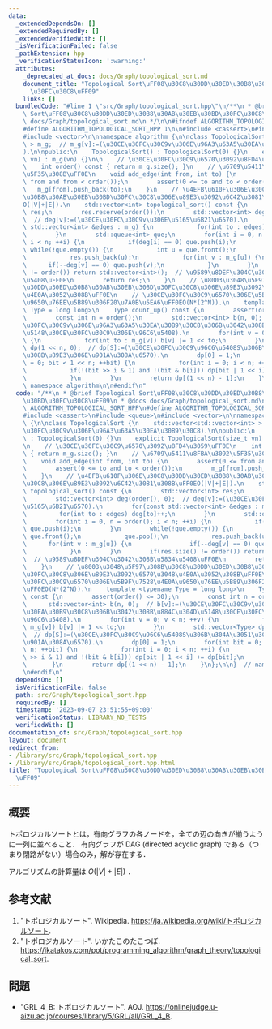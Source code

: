 ```yaml
---
data:
  _extendedDependsOn: []
  _extendedRequiredBy: []
  _extendedVerifiedWith: []
  _isVerificationFailed: false
  _pathExtension: hpp
  _verificationStatusIcon: ':warning:'
  attributes:
    _deprecated_at_docs: docs/Graph/topological_sort.md
    document_title: "Topological Sort\uFF08\u30C8\u30DD\u30ED\u30B8\u30AB\u30EB\u30BD\
      \u30FC\u30C8\uFF09"
    links: []
  bundledCode: "#line 1 \"src/Graph/topological_sort.hpp\"\n/**\n * @brief Topological\
    \ Sort\uFF08\u30C8\u30DD\u30ED\u30B8\u30AB\u30EB\u30BD\u30FC\u30C8\uFF09\n * @docs\
    \ docs/Graph/topological_sort.md\n */\n\n#ifndef ALGORITHM_TOPOLOGICAL_SORT_HPP\n\
    #define ALGORITHM_TOPOLOGICAL_SORT_HPP 1\n\n#include <cassert>\n#include <queue>\n\
    #include <vector>\n\nnamespace algorithm {\n\nclass TopologicalSort {\n    std::vector<std::vector<int>\
    \ > m_g;  // m_g[v]:=(\u30CE\u30FC\u30C9v\u306E\u96A3\u63A5\u30EA\u30B9\u30C8\
    ).\n\npublic:\n    TopologicalSort() : TopologicalSort(0) {}\n    explicit TopologicalSort(size_t\
    \ vn) : m_g(vn) {}\n\n    // \u30CE\u30FC\u30C9\u6570\u3092\u8FD4\u3059\uFF0E\n\
    \    int order() const { return m_g.size(); }\n    // \u6709\u5411\u8FBA\u3092\
    \u5F35\u308B\uFF0E\n    void add_edge(int from, int to) {\n        assert(0 <=\
    \ from and from < order());\n        assert(0 <= to and to < order());\n     \
    \   m_g[from].push_back(to);\n    }\n    // \u4EFB\u610F\u306E\u30C8\u30DD\u30ED\
    \u30B8\u30AB\u30EB\u30BD\u30FC\u30C8\u306E\u89E3\u3092\u6C42\u3081\u308B\uFF0E\
    O(|V|+|E|).\n    std::vector<int> topological_sort() const {\n        std::vector<int>\
    \ res;\n        res.reserve(order());\n        std::vector<int> deg(order(), 0);\
    \  // deg[v]:=(\u30CE\u30FC\u30C9v\u306E\u5165\u6B21\u6570).\n        for(const\
    \ std::vector<int> &edges : m_g) {\n            for(int to : edges) deg[to]++;\n\
    \        }\n        std::queue<int> que;\n        for(int i = 0, n = order();\
    \ i < n; ++i) {\n            if(deg[i] == 0) que.push(i);\n        }\n       \
    \ while(!que.empty()) {\n            int u = que.front();\n            que.pop();\n\
    \            res.push_back(u);\n            for(int v : m_g[u]) {\n          \
    \      if(--deg[v] == 0) que.push(v);\n            }\n        }\n        if(res.size()\
    \ != order()) return std::vector<int>();  // \u9589\u8DEF\u304C\u3042\u308B\u5834\
    \u5408\uFF0E\n        return res;\n    }\n    // \u8003\u3048\u5F97\u308B\u30C8\
    \u30DD\u30ED\u30B8\u30AB\u30EB\u30BD\u30FC\u30C8\u306E\u89E3\u3092\u6570\u3048\
    \u4E0A\u3052\u308B\uFF0E\n    // \u30CE\u30FC\u30C9\u6570\u306E\u5B9F\u7528\u4E0A\
    \u9650\u76EE\u5B89\u306F20\u7A0B\u5EA6\uFF0EO(N*(2^N)).\n    template <typename\
    \ Type = long long>\n    Type count_up() const {\n        assert(order() <= 30);\n\
    \        const int n = order();\n        std::vector<int> b(n, 0);  // b[v]:=(\u30CE\
    \u30FC\u30C9v\u306E\u96A3\u63A5\u30EA\u30B9\u30C8\u306B\u3042\u308B\u884C\u304D\
    \u5148\u30CE\u30FC\u30C9\u306E\u96C6\u5408).\n        for(int v = 0; v < n; ++v)\
    \ {\n            for(int to : m_g[v]) b[v] |= 1 << to;\n        }\n        std::vector<Type>\
    \ dp(1 << n, 0);  // dp[S]:=(\u30CE\u30FC\u30C9\u96C6\u5408S\u306B\u304A\u3051\
    \u308B\u89E3\u306E\u901A\u308A\u6570).\n        dp[0] = 1;\n        for(int bit\
    \ = 0; bit < 1 << n; ++bit) {\n            for(int i = 0; i < n; ++i) {\n    \
    \            if(!(bit >> i & 1) and !(bit & b[i])) dp[bit | 1 << i] += dp[bit];\n\
    \            }\n        }\n        return dp[(1 << n) - 1];\n    }\n};\n\n}  //\
    \ namespace algorithm\n\n#endif\n"
  code: "/**\n * @brief Topological Sort\uFF08\u30C8\u30DD\u30ED\u30B8\u30AB\u30EB\
    \u30BD\u30FC\u30C8\uFF09\n * @docs docs/Graph/topological_sort.md\n */\n\n#ifndef\
    \ ALGORITHM_TOPOLOGICAL_SORT_HPP\n#define ALGORITHM_TOPOLOGICAL_SORT_HPP 1\n\n\
    #include <cassert>\n#include <queue>\n#include <vector>\n\nnamespace algorithm\
    \ {\n\nclass TopologicalSort {\n    std::vector<std::vector<int> > m_g;  // m_g[v]:=(\u30CE\
    \u30FC\u30C9v\u306E\u96A3\u63A5\u30EA\u30B9\u30C8).\n\npublic:\n    TopologicalSort()\
    \ : TopologicalSort(0) {}\n    explicit TopologicalSort(size_t vn) : m_g(vn) {}\n\
    \n    // \u30CE\u30FC\u30C9\u6570\u3092\u8FD4\u3059\uFF0E\n    int order() const\
    \ { return m_g.size(); }\n    // \u6709\u5411\u8FBA\u3092\u5F35\u308B\uFF0E\n\
    \    void add_edge(int from, int to) {\n        assert(0 <= from and from < order());\n\
    \        assert(0 <= to and to < order());\n        m_g[from].push_back(to);\n\
    \    }\n    // \u4EFB\u610F\u306E\u30C8\u30DD\u30ED\u30B8\u30AB\u30EB\u30BD\u30FC\
    \u30C8\u306E\u89E3\u3092\u6C42\u3081\u308B\uFF0EO(|V|+|E|).\n    std::vector<int>\
    \ topological_sort() const {\n        std::vector<int> res;\n        res.reserve(order());\n\
    \        std::vector<int> deg(order(), 0);  // deg[v]:=(\u30CE\u30FC\u30C9v\u306E\
    \u5165\u6B21\u6570).\n        for(const std::vector<int> &edges : m_g) {\n   \
    \         for(int to : edges) deg[to]++;\n        }\n        std::queue<int> que;\n\
    \        for(int i = 0, n = order(); i < n; ++i) {\n            if(deg[i] == 0)\
    \ que.push(i);\n        }\n        while(!que.empty()) {\n            int u =\
    \ que.front();\n            que.pop();\n            res.push_back(u);\n      \
    \      for(int v : m_g[u]) {\n                if(--deg[v] == 0) que.push(v);\n\
    \            }\n        }\n        if(res.size() != order()) return std::vector<int>();\
    \  // \u9589\u8DEF\u304C\u3042\u308B\u5834\u5408\uFF0E\n        return res;\n\
    \    }\n    // \u8003\u3048\u5F97\u308B\u30C8\u30DD\u30ED\u30B8\u30AB\u30EB\u30BD\
    \u30FC\u30C8\u306E\u89E3\u3092\u6570\u3048\u4E0A\u3052\u308B\uFF0E\n    // \u30CE\
    \u30FC\u30C9\u6570\u306E\u5B9F\u7528\u4E0A\u9650\u76EE\u5B89\u306F20\u7A0B\u5EA6\
    \uFF0EO(N*(2^N)).\n    template <typename Type = long long>\n    Type count_up()\
    \ const {\n        assert(order() <= 30);\n        const int n = order();\n  \
    \      std::vector<int> b(n, 0);  // b[v]:=(\u30CE\u30FC\u30C9v\u306E\u96A3\u63A5\
    \u30EA\u30B9\u30C8\u306B\u3042\u308B\u884C\u304D\u5148\u30CE\u30FC\u30C9\u306E\
    \u96C6\u5408).\n        for(int v = 0; v < n; ++v) {\n            for(int to :\
    \ m_g[v]) b[v] |= 1 << to;\n        }\n        std::vector<Type> dp(1 << n, 0);\
    \  // dp[S]:=(\u30CE\u30FC\u30C9\u96C6\u5408S\u306B\u304A\u3051\u308B\u89E3\u306E\
    \u901A\u308A\u6570).\n        dp[0] = 1;\n        for(int bit = 0; bit < 1 <<\
    \ n; ++bit) {\n            for(int i = 0; i < n; ++i) {\n                if(!(bit\
    \ >> i & 1) and !(bit & b[i])) dp[bit | 1 << i] += dp[bit];\n            }\n \
    \       }\n        return dp[(1 << n) - 1];\n    }\n};\n\n}  // namespace algorithm\n\
    \n#endif\n"
  dependsOn: []
  isVerificationFile: false
  path: src/Graph/topological_sort.hpp
  requiredBy: []
  timestamp: '2023-09-07 23:51:55+09:00'
  verificationStatus: LIBRARY_NO_TESTS
  verifiedWith: []
documentation_of: src/Graph/topological_sort.hpp
layout: document
redirect_from:
- /library/src/Graph/topological_sort.hpp
- /library/src/Graph/topological_sort.hpp.html
title: "Topological Sort\uFF08\u30C8\u30DD\u30ED\u30B8\u30AB\u30EB\u30BD\u30FC\u30C8\
  \uFF09"
---
```

## 概要

トポロジカルソートとは，有向グラフの各ノードを，全ての辺の向きが揃うように一列に並べること．
有向グラフが DAG (directed acyclic graph) である（つまり閉路がない）場合のみ，解が存在する．

アルゴリズムの計算量は $O(\lvert V \rvert + \lvert E \rvert)$ ．


## 参考文献

1. "トポロジカルソート". Wikipedia. <https://ja.wikipedia.org/wiki/トポロジカルソート>.
1. "トポロジカルソート". いかたこのたこつぼ. <https://ikatakos.com/pot/programming_algorithm/graph_theory/topological_sort>.


## 問題

- "GRL_4_B: トポロジカルソート". AOJ. <https://onlinejudge.u-aizu.ac.jp/courses/library/5/GRL/all/GRL_4_B>.
